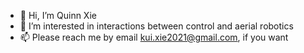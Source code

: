 - 👋 Hi, I’m Quinn Xie
- 👀 I’m interested in interactions between control and aerial robotics
- 📫 Please reach me by email kui.xie2021@gmail.com, if you want
<!---
- 🌱 I’m currently learning 
- 💞️ I’m looking to collaborate on ...

--->

<!---
QuinnXie/QuinnXie is a ✨ unique ✨ repository because its `README.md` (this file) appears on your GitHub profile.
You can click the Preview link to take a look at your changes.
--->
